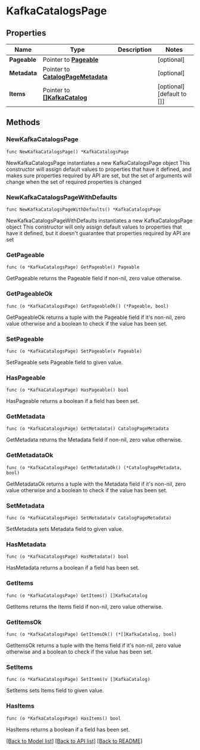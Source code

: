 # KafkaCatalogsPage

## Properties

Name | Type | Description | Notes
------------ | ------------- | ------------- | -------------
**Pageable** | Pointer to [**Pageable**](Pageable.md) |  | [optional] 
**Metadata** | Pointer to [**CatalogPageMetadata**](CatalogPageMetadata.md) |  | [optional] 
**Items** | Pointer to [**[]KafkaCatalog**](KafkaCatalog.md) |  | [optional] [default to []]

## Methods

### NewKafkaCatalogsPage

`func NewKafkaCatalogsPage() *KafkaCatalogsPage`

NewKafkaCatalogsPage instantiates a new KafkaCatalogsPage object
This constructor will assign default values to properties that have it defined,
and makes sure properties required by API are set, but the set of arguments
will change when the set of required properties is changed

### NewKafkaCatalogsPageWithDefaults

`func NewKafkaCatalogsPageWithDefaults() *KafkaCatalogsPage`

NewKafkaCatalogsPageWithDefaults instantiates a new KafkaCatalogsPage object
This constructor will only assign default values to properties that have it defined,
but it doesn't guarantee that properties required by API are set

### GetPageable

`func (o *KafkaCatalogsPage) GetPageable() Pageable`

GetPageable returns the Pageable field if non-nil, zero value otherwise.

### GetPageableOk

`func (o *KafkaCatalogsPage) GetPageableOk() (*Pageable, bool)`

GetPageableOk returns a tuple with the Pageable field if it's non-nil, zero value otherwise
and a boolean to check if the value has been set.

### SetPageable

`func (o *KafkaCatalogsPage) SetPageable(v Pageable)`

SetPageable sets Pageable field to given value.

### HasPageable

`func (o *KafkaCatalogsPage) HasPageable() bool`

HasPageable returns a boolean if a field has been set.

### GetMetadata

`func (o *KafkaCatalogsPage) GetMetadata() CatalogPageMetadata`

GetMetadata returns the Metadata field if non-nil, zero value otherwise.

### GetMetadataOk

`func (o *KafkaCatalogsPage) GetMetadataOk() (*CatalogPageMetadata, bool)`

GetMetadataOk returns a tuple with the Metadata field if it's non-nil, zero value otherwise
and a boolean to check if the value has been set.

### SetMetadata

`func (o *KafkaCatalogsPage) SetMetadata(v CatalogPageMetadata)`

SetMetadata sets Metadata field to given value.

### HasMetadata

`func (o *KafkaCatalogsPage) HasMetadata() bool`

HasMetadata returns a boolean if a field has been set.

### GetItems

`func (o *KafkaCatalogsPage) GetItems() []KafkaCatalog`

GetItems returns the Items field if non-nil, zero value otherwise.

### GetItemsOk

`func (o *KafkaCatalogsPage) GetItemsOk() (*[]KafkaCatalog, bool)`

GetItemsOk returns a tuple with the Items field if it's non-nil, zero value otherwise
and a boolean to check if the value has been set.

### SetItems

`func (o *KafkaCatalogsPage) SetItems(v []KafkaCatalog)`

SetItems sets Items field to given value.

### HasItems

`func (o *KafkaCatalogsPage) HasItems() bool`

HasItems returns a boolean if a field has been set.


[[Back to Model list]](../README.md#documentation-for-models) [[Back to API list]](../README.md#documentation-for-api-endpoints) [[Back to README]](../README.md)


